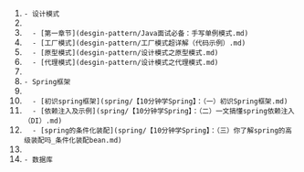 1. `- 设计模式`
2. 
3. `  - [第一章节](desgin-pattern/Java面试必备：手写单例模式.md)`
4. `  - [工厂模式](desgin-pattern/工厂模式超详解（代码示例）.md)`
5. `  - [原型模式](desgin-pattern/设计模式之原型模式.md)`
6. `  - [代理模式](desgin-pattern/设计模式之代理模式.md)`
7. 
8. `- Spring框架`
9. 
10. `  - [初识spring框架](spring/【10分钟学Spring】：（一）初识Spring框架.md)`
11. `  - [依赖注入及示例](spring/【10分钟学Spring】：（二）一文搞懂spring依赖注入（DI）.md)`
12. `  - [spring的条件化装配](spring/【10分钟学Spring】：（三）你了解spring的高级装配吗_条件化装配bean.md)`
13. 
14. `- 数据库`